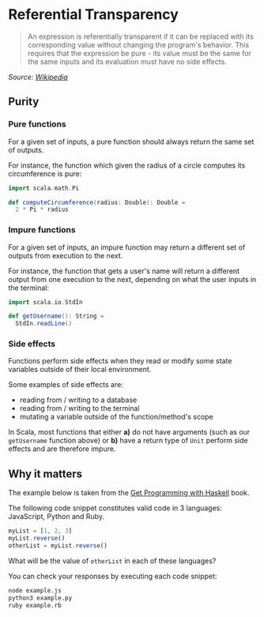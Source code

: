 # Referential Transparency


> An expression is referentially transparent if it can be replaced with its corresponding value without changing the program's behavior. This requires that the expression be pure - its value must be the same for the same inputs and its evaluation must have no side effects.

_Source: [Wikipedia](https://en.wikipedia.org/wiki/Referential_transparency)_

## Purity

### Pure functions

For a given set of inputs, a pure function should always return the same set of outputs.

For instance, the function which given the radius of a circle computes its circumference is pure:

```scala
import scala.math.Pi

def computeCircumference(radius: Double): Double =
  2 * Pi * radius
```

### Impure functions

For a given set of inputs, an impure function may return a different set of outputs from execution to the next.

For instance, the function that gets a user's name will return a different output from one execution to the next, depending on what the user inputs in the terminal:

```scala
import scala.io.StdIn

def getUsername(): String =
  StdIn.readLine()
```

### Side effects

Functions perform side effects when they read or modify some state variables outside of their local environment.

Some examples of side effects are:
  * reading from / writing to a database
  * reading from / writing to the terminal
  * mutating a variable outside of the function/method's scope

In Scala, most functions that either **a)** do not have arguments (such as our `getUsername` function above) or **b)** have a return type of `Unit` perform side effects and are therefore impure.

## Why it matters

The example below is taken from the [Get Programming with Haskell](https://www.manning.com/books/get-programming-with-haskell?query=get%20programming%20with%20haskell) book.

The following code snippet constitutes valid code in 3 languages: JavaScript, Python and Ruby.

```js
myList = [1, 2, 3]
myList.reverse()
otherList = myList.reverse()
```

What will be the value of `otherList` in each of these languages?

You can check your responses by executing each code snippet:

```sh
node example.js
python3 example.py
ruby example.rb
```
